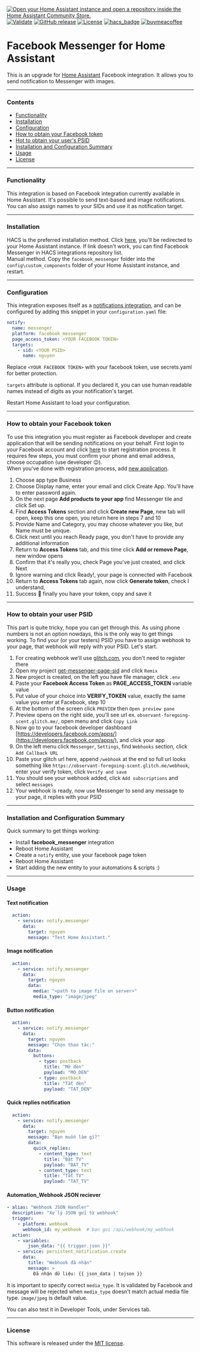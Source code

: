 [![Open your Home Assistant instance and open a repository inside the Home Assistant Community Store.](https://my.home-assistant.io/badges/hacs_repository.svg)](https://my.home-assistant.io/redirect/hacs_repository/?owner=emes30&repository=facebook_messenger&category=integration)
\
[![Validate](https://github.com/emes30/facebook_messenger/workflows/Validate/badge.svg)](https://github.com/emes30/facebook_messenger/actions?query=workflow:"Validate")
[![GitHub release](https://img.shields.io/github/release/emes30/facebook_messenger?include_prereleases=&sort=semver&color=blue)](https://github.com/emes30/facebook_messenger/releases/)
[![License](https://img.shields.io/badge/License-MIT-blue)](#license)
[![hacs_badge](https://img.shields.io/badge/HACS-Default-41BDF5.svg)](https://github.com/hacs/integration)
[![buymeacoffee](https://img.shields.io/badge/BuyMeACoffee-Donate-blue.svg)](https://www.buymeacoffee.com/emes30)

# Facebook Messenger for Home Assistant

This is an upgrade for <a href="https://www.home-assistant.io" target="_blank">Home Assistant</a> Facebook integration. It allows you to send notification to Messenger with images.

----

### Contents

 * [Functionality](#functionality)
 * [Installation](#installation)
 * [Configuration](#configuration)
 * [How to obtain your Facebook token](#how-to-obtain-your-facebook-token)
 * [Hot to obtain your user's PSID](#how-to-obtain-your-user-psid)
 * [Installation and Configuration Summary](#installation-and-configuration-summary)
 * [Usage](#usage)
 * [License](#license)

----

### Functionality

This integration is based on Facebook integration currently available in Home Assistant.
It's possible to send text-based and image notifications. You can also assign names to your
SIDs and use it as notification target.

----

### Installation

HACS is the preferred installation method. Click [here](https://my.home-assistant.io/redirect/hacs_repository/?owner=hoducnguyenhd&repository=facebook_messenger&category=integration), you'll be
redirected to your Home Assistant instance. If link doesn't work, you can find Facebook Messenger
in HACS integrations repository list.\
Manual method. Copy the `facebook_messenger` folder into the `config\custom_components` folder of your Home Assistant instance, and restart.

----

### Configuration

This integration exposes itself as a <a href="https://www.home-assistant.io/integrations/notify/" target="_blank">notifications integration</a>, and can be configured by adding this snippet in your `configuration.yaml` file:

```yaml
notify:
  name: messenger
  platform: facebook_messenger
  page_access_token: <YOUR FACEBOOK TOKEN>
  targets:
    - sid: <YOUR PSID>
      name: nguyen
```

Replace `<YOUR FACEBOOK TOKEN>` with your facebook token, use secrets.yaml for better protection.

`targets` attribute is optional. If you declared it, you can use human readable names instead of digits as your notification's target.

Restart Home Assistant to load your configuration.

---

### How to obtain your Facebook token

To use this integration you must register as Facebook developer and create application that will be
sending notifications on your behalf. First login to your Facebook account and click [here](https://developers.facebook.com/async/registration) to start registration process. It requires few steps, you must confirm your phone and email address, choose occupation (use developer :wink:).\
When you've done with registration process, add [new application](https://developers.facebook.com/apps/create/).

1. Choose app type Business
2. Choose Display name, enter your email and click Create App. You'll have to enter password again.
3. On the next page **Add products to your app** find Messenger tile and click Set up.
4. Find **Access Tokens** section and click **Create new Page**, new tab will open, keep this one open, you return here in steps 7 and 10
5. Provide Name and Category, you may choose whatever you like, but Name must be unique.
6. Click next until you reach Ready page, you don't have to provide any additional information
7. Return to **Access Tokens** tab, and this time click **Add or remove Page**, new window opens
8. Confirm that it's really you, check Page you've just created, and click Next
9. Ignore warning and click Ready!, your page is connected with Facebook
10. Return to **Access Tokens** tab again, now click **Generate token**, check I understand,
11. Success :muscle: finally you have your token, copy and save it

----

### How to obtain your user PSID

This part is quite tricky, hope you can get through this. As using phone numbers is not an option nowdays, this is the only way to get things working. To find your (or your testers) PSID you have to assign webhook
to your page, that webhook will reply with your PSID. Let's start.

1. For creating webhook we'll use [glitch.com](https://glitch.com), you don't need to register there
2. Open my project [get-messenger-page-sid](https://glitch.com/edit/#!/get-messenger-page-sid) and click `Remix`
3. New project is created, on the left you have file manager, click `.env`
4. Paste your **Facebook Access Token** as **PAGE_ACCESS_TOKEN** variable value
5. Put value of your choice into **VERIFY_TOKEN** value, exactly the same value you enter at Facebook, step 10
6. At the bottom of the screen click `PREVIEW` then `Open preview pane`
7. Preview opens on the right side, you'll see url ex. `observant-foregoing-scent.glitch.me/`, open menu and click `Copy Link`
8. Now go to your facebook developer dashboard [https://developers.facebook.com/apps/](https://developers.facebook.com/apps/), and click your app
9. On the left menu click `Messenger`, `Settings`, find `Webhooks` section, click `Add Callback URL`
10. Paste your glitch url here, append `/webhook` at the end so full url looks something like `https://observant-foregoing-scent.glitch.me/webhook`, enter your verify token, click `Verify and save`
11. You should see your webhook added, click `Add subscriptions` and select `messages`
12. Your webhook is ready, now use Messenger to send any message to your page, it replies with your PSID


----

### Installation and Configuration Summary

Quick summary to get things working:

- Install **facebook_messenger** integration
- Reboot Home Assistant
- Create a `notify` entity, use your facebook page token
- Reboot Home Assistant
- Start adding the new entity to your automations & scripts :)

----

### Usage

#### Text notification

```yaml
  action:
    - service: notify.messenger
      data:
        target: nguyen
        message: "Test Home Assistant."
```

#### Image notification

```yaml
  action:
    - service: notify.messenger
      data:
        target: nguyen
        data:
          media: "<path to image file on server>"
          media_type: "image/jpeg"
```
#### Button notification

```yaml
  action:
    - service: notify.messenger
      data:
        target: nguyen
        message: "Chọn thao tác:"
        data:
          buttons:
            - type: postback
              title: "Mở đèn"
              payload: "MO_DEN"
            - type: postback
              title: "Tắt đèn"
              payload: "TAT_DEN"  
```
#### Quick replies notification

```yaml
  action:
    - service: notify.messenger
      data:
        target: nguyen
        message: "Bạn muốn làm gì?"
        data:
          quick_replies:
            - content_type: text
              title: "Bật TV"
              payload: "BAT_TV"
            - content_type: text
              title: "Tắt TV"
              payload: "TAT_TV"    
```
#### Automation_Webhook JSON reciever

```yaml
- alias: "Webhook JSON Handler"
  description: "Xử lý JSON gửi từ webhook"
  trigger:
    - platform: webhook
      webhook_id: my_webhook  # bạn gọi /api/webhook/my_webhook
  action:
    - variables:
        json_data: "{{ trigger.json }}"
    - service: persistent_notification.create
      data:
        title: "Webhook đã nhận"
        message: >
          Đã nhận dữ liệu: {{ json_data | tojson }}
```

It is important to specify correct `media_type`. It is validated by Facebook and message will be rejected when `media_type` doesn't match actual media file type. `image/jpeg` is default value.

You can also test it in Developer Tools, under Services tab.

----

### License

This software is released under the <a href="https://opensource.org/licenses/MIT" target="_blank">MIT license</a>.
